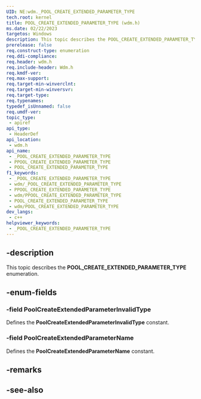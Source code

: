 ```yaml
---
UID: NE:wdm._POOL_CREATE_EXTENDED_PARAMETER_TYPE
tech.root: kernel
title: POOL_CREATE_EXTENDED_PARAMETER_TYPE (wdm.h)
ms.date: 02/22/2023
targetos: Windows
description: This topic describes the POOL_CREATE_EXTENDED_PARAMETER_TYPE enumeration.
prerelease: false
req.construct-type: enumeration
req.ddi-compliance: 
req.header: wdm.h
req.include-header: Wdm.h
req.kmdf-ver: 
req.max-support: 
req.target-min-winverclnt: 
req.target-min-winversvr: 
req.target-type: 
req.typenames: 
typedef_isUnnamed: false
req.umdf-ver: 
topic_type:
 - apiref
api_type:
 - HeaderDef
api_location:
 - wdm.h
api_name:
 - _POOL_CREATE_EXTENDED_PARAMETER_TYPE
 - PPOOL_CREATE_EXTENDED_PARAMETER_TYPE
 - POOL_CREATE_EXTENDED_PARAMETER_TYPE
f1_keywords:
 - _POOL_CREATE_EXTENDED_PARAMETER_TYPE
 - wdm/_POOL_CREATE_EXTENDED_PARAMETER_TYPE
 - PPOOL_CREATE_EXTENDED_PARAMETER_TYPE
 - wdm/PPOOL_CREATE_EXTENDED_PARAMETER_TYPE
 - POOL_CREATE_EXTENDED_PARAMETER_TYPE
 - wdm/POOL_CREATE_EXTENDED_PARAMETER_TYPE
dev_langs:
 - c++
helpviewer_keywords:
 - _POOL_CREATE_EXTENDED_PARAMETER_TYPE
---
```


## -description

This topic describes the **POOL_CREATE_EXTENDED_PARAMETER_TYPE** enumeration.

## -enum-fields

### -field PoolCreateExtendedParameterInvalidType

Defines the **PoolCreateExtendedParameterInvalidType** constant.

### -field PoolCreateExtendedParameterName

Defines the **PoolCreateExtendedParameterName** constant.

## -remarks

## -see-also
